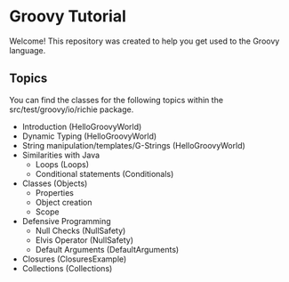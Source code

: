 # Groovy Tutorial
Welcome! This repository was created to help you
get used to the Groovy language. 

## Topics
You can find the classes for the following topics
within the src/test/groovy/io/richie package.

- Introduction (HelloGroovyWorld)
- Dynamic Typing (HelloGroovyWorld)
- String manipulation/templates/G-Strings (HelloGroovyWorld)
- Similarities with Java 
  - Loops (Loops)
  - Conditional statements (Conditionals)
- Classes (Objects)
  - Properties
  - Object creation
  - Scope
- Defensive Programming
  - Null Checks (NullSafety)
  - Elvis Operator (NullSafety)
  - Default Arguments (DefaultArguments)
- Closures (ClosuresExample)
- Collections (Collections)
    